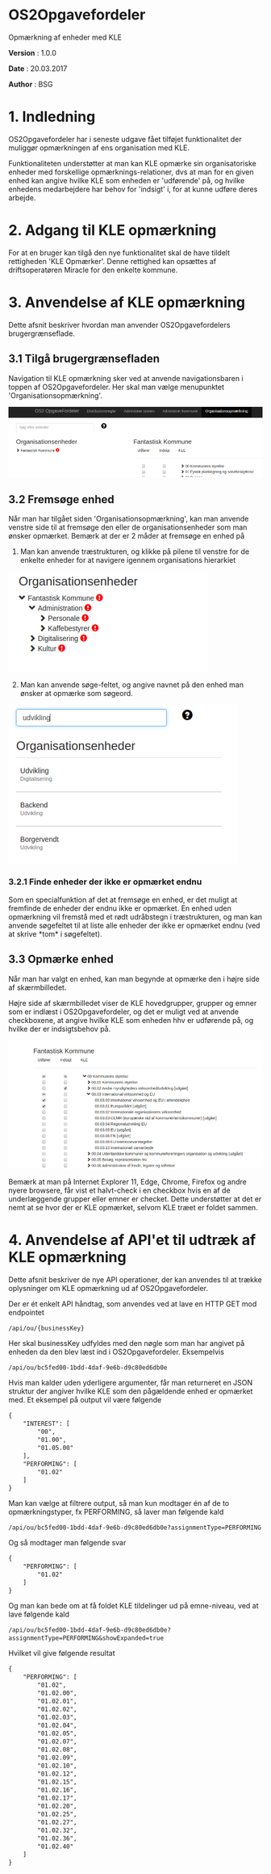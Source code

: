 # OS2Opgavefordeler

Opmærkning af enheder med KLE

**Version** :        1.0.0

**Date** :        20.03.2017

**Author** :        BSG

# 1. Indledning

OS2Opgavefordeler har i seneste udgave fået tilføjet funktionalitet der muliggør opmærkningen af ens organisation med KLE.

Funktionaliteten understøtter at man kan KLE opmærke sin organisatoriske enheder med forskellige opmærknings-relationer, dvs at man for en given enhed kan angive hvilke KLE som enheden er &#39;udførende&#39; på, og hvilke enhedens medarbejdere har behov for &#39;indsigt&#39; i, for at kunne udføre deres arbejde.

# 2. Adgang til KLE opmærkning

For at en bruger kan tilgå den nye funktionalitet skal de have tildelt rettigheden &#39;KLE Opmærker&#39;. Denne rettighed kan opsættes af driftsoperatøren Miracle for den enkelte kommune.

# 3. Anvendelse af KLE opmærkning

Dette afsnit beskriver hvordan man anvender OS2Opgavefordelers brugergrænseflade.

## 3.1 Tilgå brugergrænsefladen

Navigation til KLE opmærkning sker ved at anvende navigationsbaren i toppen af OS2Opgavefordeler. Her skal man vælge menupunktet &#39;Organisationsopmærkning&#39;.

![Navigation til KLE opmærkning](img/kle-nav.png "Navigation til KLE opmærkning")

## 3.2 Fremsøge enhed

Når man har tilgået siden &#39;Organisationsopmærkning&#39;, kan man anvende venstre side til at fremsøge den eller de organisationsenheder som man ønsker opmærket. Bemærk at der er 2 måder at fremsøge en enhed på


1. Man kan anvende træstrukturen, og klikke på pilene til venstre for de enkelte enheder for at navigere igennem organisations hierarkiet

![Træ struktur](img/kle-orgtree.png "Træ struktur")

2. Man kan anvende søge-feltet, og angive navnet på den enhed man ønsker at opmærke som søgeord.

![Søgning](img/kle-orgsearch.png "Søgning")

### 3.2.1 Finde enheder der ikke er opmærket endnu

Som en specialfunktion af det at fremsøge en enhed, er det muligt at fremfinde de enheder der endnu ikke er opmærket. En enhed uden opmærkning vil fremstå med et rødt udråbstegn i træstrukturen, og man kan anvende søgefeltet til at liste alle enheder der ikke er opmærket endnu (ved at skrive \*tom\* i søgefeltet).

## 3.3 Opmærke enhed

Når man har valgt en enhed, kan man begynde at opmærke den i højre side af skærmbilledet.

Højre side af skærmbilledet viser de KLE hovedgrupper, grupper og emner som er indlæst i OS2Opgavefordeler, og det er muligt ved at anvende checkboxene, at angive hvilke KLE som enheden hhv er udførende på, og hvilke der er indsigtsbehov på.

![Opmærkning](img/kle-kle.png "Opmærkning")

Bemærk at man på Internet Explorer 11, Edge, Chrome, Firefox og andre nyere browsere, får vist et halvt-check i en checkbox hvis en af de underlæggende grupper eller emner er checket. Dette understøtter at det er nemt at se hvor der er KLE opmærket, selvom KLE træet er foldet sammen.

# 4. Anvendelse af API&#39;et til udtræk af KLE opmærkning

Dette afsnit beskriver de nye API operationer, der kan anvendes til at trække oplysninger om KLE opmærkning ud af OS2Opgavefordeler.

Der er ét enkelt API håndtag, som anvendes ved at lave en HTTP GET mod endpointet

	/api/ou/{businessKey}

Her skal businessKey udfyldes med den nøgle som man har angivet på enheden da den blev læst ind i OS2Opgavefordeler. Eksempelvis

	/api/ou/bc5fed00-1bdd-4daf-9e6b-d9c80ed6db0e

Hvis man kalder uden yderligere argumenter, får man returneret en JSON struktur der angiver hvilke KLE som den pågældende enhed er opmærket med. Et eksempel på output vil være følgende

	{
		"INTEREST": [
			"00",
			"01.00",
			"01.05.00"
		],
		"PERFORMING": [
			"01.02"
		]
	}

Man kan vælge at filtrere output, så man kun modtager én af de to opmærkningstyper, fx PERFORMING, så laver man følgende kald

	/api/ou/bc5fed00-1bdd-4daf-9e6b-d9c80ed6db0e?assignmentType=PERFORMING

Og så modtager man følgende svar

	{
		"PERFORMING": [
			"01.02"
		]
	}


Og man kan bede om at få foldet KLE tildelinger ud på emne-niveau, ved at lave følgende kald

	/api/ou/bc5fed00-1bdd-4daf-9e6b-d9c80ed6db0e?assignmentType=PERFORMING&showExpanded=true

Hvilket vil give følgende resultat

	{
		"PERFORMING": [
			"01.02",
			"01.02.00",
			"01.02.01",
			"01.02.02",
			"01.02.03",
			"01.02.04",
			"01.02.05",
			"01.02.07",
			"01.02.08",
			"01.02.09",
			"01.02.10",
			"01.02.12",
			"01.02.15",
			"01.02.16",
			"01.02.17",
			"01.02.20",
			"01.02.25",
			"01.02.27",
			"01.02.32",
			"01.02.36",
			"01.02.40"
		]
	}

